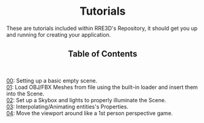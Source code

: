 <h1 align="center"><strong>Tutorials</strong></h1>
These are tutorials included within RRE3D's Repository, it should get you up and running
for creating your application. <br>

<h2 align="center"><strong>Table of Contents</strong></h2><br>

[00](00_CreateScene): Setting up a basic empty scene. <br>
[01](01_LoadingMeshes): Load OBJ/FBX Meshes from file using the built-in loader and insert them into the Scene. <br>
[02](02_Lightning): Set up a Skybox and lights to properly illuminate the Scene. <br>
[03](03_AnimateProperties): Interpolating/Animating entities's Properties. <br>
[04](04_ViewportMovement): Move the viewport around like a 1st person perspective game. <br>
